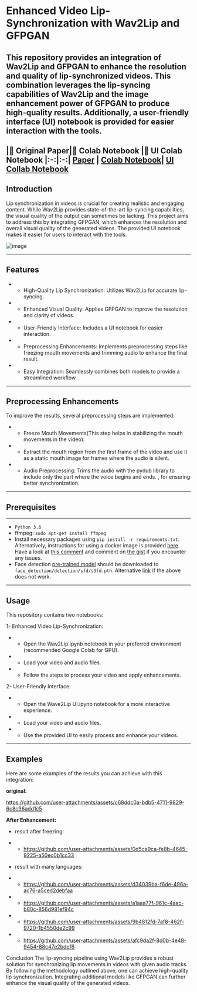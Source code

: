 
# Enhanced Video Lip-Synchronization with Wav2Lip and GFPGAN
This repository provides an integration of Wav2Lip and GFPGAN to enhance the resolution and quality of lip-synchronized videos. This combination leverages the lip-syncing capabilities of Wav2Lip and the image enhancement power of GFPGAN to produce high-quality results. Additionally, a user-friendly interface (UI) notebook is provided for easier interaction with the tools.
-----------------------------------
|📑 Original Paper|📔 Colab Notebook |📔 UI Colab Notebook 
|:-:|:-:|
[Paper](http://arxiv.org/abs/2008.10010) |  [Colab Notebook](https://colab.research.google.com/drive/1A2lF-OfXBu1k2SsGnQiCZBTmpi-PSDZR?usp=sharing)| [UI Collab Notebook](https://colab.research.google.com/drive/1_6DpJnzU35Rew0LHUJUL2lKD4o-biY5M?usp=sharing)
-------------------------------------------------------------------------------------
## Introduction
Lip synchronization in videos is crucial for creating realistic and engaging content. While Wav2Lip provides state-of-the-art lip-syncing capabilities, the visual quality of the output can sometimes be lacking. This project aims to address this by integrating GFPGAN, which enhances the resolution and overall visual quality of the generated videos. The provided UI notebook makes it easier for users to interact with the tools.

![image](https://github.com/user-attachments/assets/693225f3-ad94-41fa-9302-126e947d91dd)

--------------
## Features
* - High-Quality Lip Synchronization: Utilizes Wav2Lip for accurate lip-syncing.
* - Enhanced Visual Quality: Applies GFPGAN to improve the resolution and clarity of videos.
* - User-Friendly Interface: Includes a UI notebook for easier interaction.
* - Preprocessing Enhancements: Implements preprocessing steps like freezing mouth movements and trimming audio to enhance the final result.
* - Easy Integration: Seamlessly combines both models to provide a streamlined workflow.
-----------------------------
## Preprocessing Enhancements
To improve the results, several preprocessing steps are implemented:

* - Freeze Mouth Movements(This step helps in stabilizing the mouth movements in the video):
* *  Extract the mouth region from the first frame of the video and use it as a static mouth image for frames where the audio is silent.
* - Audio Preprocessing: Trims the audio with the pydub library to include only the part where the voice begins and ends. , for ensuring better synchronization.
-------------------------
## Prerequisites
-------------
- `Python 3.6` 
- ffmpeg: `sudo apt-get install ffmpeg`
- Install necessary packages using `pip install -r requirements.txt`. Alternatively, instructions for using a docker image is provided [here](https://gist.github.com/xenogenesi/e62d3d13dadbc164124c830e9c453668). Have a look at [this comment](https://github.com/Rudrabha/Wav2Lip/issues/131#issuecomment-725478562) and comment on [the gist](https://gist.github.com/xenogenesi/e62d3d13dadbc164124c830e9c453668) if you encounter any issues. 
- Face detection [pre-trained model](https://www.adrianbulat.com/downloads/python-fan/s3fd-619a316812.pth) should be downloaded to `face_detection/detection/sfd/s3fd.pth`. Alternative [link](https://iiitaphyd-my.sharepoint.com/:u:/g/personal/prajwal_k_research_iiit_ac_in/EZsy6qWuivtDnANIG73iHjIBjMSoojcIV0NULXV-yiuiIg?e=qTasa8) if the above does not work.
-------------------------------------------------------------
## Usage
This repository contains two notebooks:

1- Enhanced Video Lip-Synchronization:

* - Open the Wav2Lip.ipynb notebook in your preferred environment (recommended Google Colab for GPU).
* - Load your video and audio files.
* - Follow the steps to process your video and apply enhancements.
    
2- User-Friendly Interface:

* - Open the Wave2Lip UI.ipynb notebook for a more interactive experience.
* - Load your video and audio files.
* - Use the provided UI to easily process and enhance your videos.

----------------------------------------
## Examples
Here are some examples of the results you can achieve with this integration:

**original:**

https://github.com/user-attachments/assets/c68ddc0a-bdb5-4711-9829-6c8c96add1c5

**After Enhancement:**
- result after freezing:
* * https://github.com/user-attachments/assets/0d5ce9ca-fe8b-4645-9225-a50ec0b1cc33

- result with many languages: 

* * https://github.com/user-attachments/assets/d34039ba-f6de-496a-ac76-a5ced2debfaa
* * https://github.com/user-attachments/assets/a1aaa77f-961c-4aac-b80c-856d981ef94c

* * https://github.com/user-attachments/assets/9b4812fd-7af8-462f-9720-1b4550de2c99

* * https://github.com/user-attachments/assets/afc9da2f-8d0b-4e48-9454-88c47e2bdef6


Conclusion 
The lip-syncing pipeline using Wav2Lip provides a robust solution for synchronizing lip 
movements in videos with given audio tracks. By following the methodology outlined above, 
one can achieve high-quality lip synchronization. Integrating additional models like GFPGAN can 
further enhance the visual quality of the generated videos.






